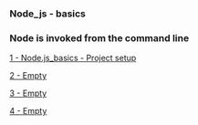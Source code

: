 ### Node_js - basics

### Node is invoked from the command line

[1 - Node.js_basics - Project setup ](../../tree/217a7850c510539dcba5aaa11231cafbaa552b8b/)

[2 - Empty ](../../tree//)

[3 - Empty ](../../tree//)

[4 - Empty ](../../tree//)
